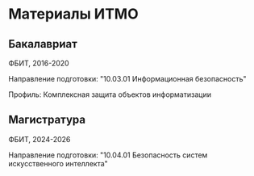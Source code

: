 # Материалы ИТМО

## Бакалавриат

ФБИТ, 2016-2020

Направление подготовки: "10.03.01 Информационная безопасность"

Профиль: Комплексная защита объектов информатизации

## Магистратура

ФБИТ, 2024-2026

Направление подготовки: "10.04.01 Безопасность систем искусственного интеллекта"

